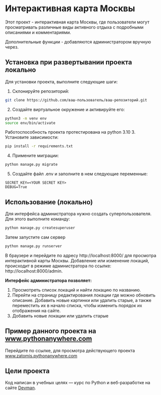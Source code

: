 # Интерактивная карта Москвы

Этот проект - интерактивная карта Москвы, где пользователи могут просматривать различные виды
активного отдыха с подробными описаниями и комментариями. 

Дополнительные функции - добавляются администратором вручную через.

## Установка при развертывании проекта локально

Для установки проекта, выполните следующие шаги:

1. Склонируйте репозиторий:
```bash
git clone https://github.com/ваш-пользователь/ваш-репозиторий.git
```
2. Создайте виртуальное окружение и активируйте его:
```bash
python3 -m venv env
source env/bin/activate
```
Работоспособность проекта протестирована на python 3.10
3. Установите зависимости:
```bash
pip install -r requirements.txt
```
4. Примените миграции:
```bash
python manage.py migrate
```
5. Создайте файл .env и заполните в нем следующие переменные:
```
SECRET_KEY=<YOUR SECRET KEY>
DEBUG=True
```
## Использование (локально)

Для интерфейса администратора нужно создать суперпользователя. Для этого выполните команду:
```bash
python manage.py createsuperuser
```
Затем запустите сам сервер
```bash
python manage.py runserver
```
В браузере и перейдите по адресу http://localhost:8000/ для просмотра интерактивной карты Москвы.
Добавление или изменение локаций, происходит в режиме администратора по ссылке: http://localhost:8000/admin.

**Интерфейс администратора позволяет:**

1. Просмотреть список локаций и найти локацию по названию.
2. Перейти на страницу редактирования локации где можно обновить описание. Добавить новые картинки или удалить старые, а также переместить их в начало списка, чтобы изменить порядок их отображения на сайте.
3. Добавить новые локации или удалить старые

## Пример данного проекта на www.pythonanywhere.com
Перейдите по ссылке, для просмотра действующего проекта 
www.zatomis.pythonanywhere.com


## Цели проекта

Код написан в учебных целях — курс по Python и веб-разработке на сайте [Devman](https://dvmn.org).
